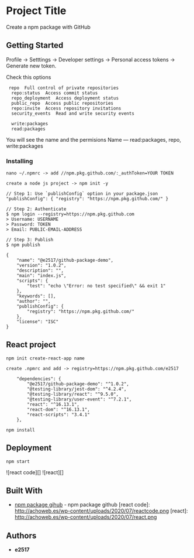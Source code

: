 # Project Title

Create a npm package with GitHub

## Getting Started

Profile -> Setttings ->  Developer settings -> Personal access tokens -> Generate new token.

Check this options

```
 repo  Full control of private repositories
  repo:status  Access commit status
  repo_deployment  Access deployment status
  public_repo  Access public repositories
  repo:invite  Access repository invitations
  security_events  Read and write security events
  
  write:packages  
  read:packages   
```

You will see the name and the permisions Name — read:packages, repo, write:packages

### Installing

```
nano ~/.npmrc -> add //npm.pkg.github.com/:_authToken=YOUR TOKEN
```

```
create a node js project -> npm init -y
```

```
// Step 1: Use `publishConfig` option in your package.json
"publishConfig": { "registry": "https://npm.pkg.github.com/" }

// Step 2: Authenticate
$ npm login --registry=https://npm.pkg.github.com
> Username: USERNAME
> Password: TOKEN
> Email: PUBLIC-EMAIL-ADDRESS

// Step 3: Publish
$ npm publish
```

```
{
    "name": "@e2517/github-package-demo",
    "version": "1.0.2",
    "description": "",
    "main": "index.js",
    "scripts": {
        "test": "echo \"Error: no test specified\" && exit 1"
    },
    "keywords": [],
    "author": "",
    "publishConfig": {
        "registry": "https://npm.pkg.github.com/"
    },
    "license": "ISC"
}
```
## React project

```
npm init create-react-app name
```

```
create .npmrc and add -> registry=https://npm.pkg.github.com/e2517
```

```
    "dependencies": {
        "@e2517/github-package-demo": "^1.0.2",
        "@testing-library/jest-dom": "^4.2.4",
        "@testing-library/react": "^9.5.0",
        "@testing-library/user-event": "^7.2.1",
        "react": "^16.13.1",
        "react-dom": "^16.13.1",
        "react-scripts": "3.4.1"
    },
```
```
npm install
```

## Deployment

```
npm start
```

![react code][]
![react][]

## Built With

* [npm package gihub](https://github.com/E2517/NodeMongoGraphQL/packages) - npm package github
[react code]: http://achoweb.es/wp-content/uploads/2020/07/reactcode.png
[react]: http://achoweb.es/wp-content/uploads/2020/07/react.png

## Authors

* **e2517**


